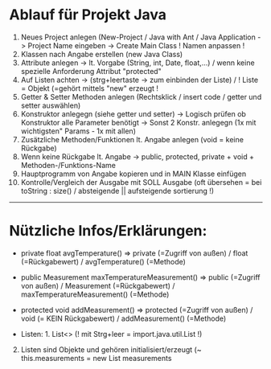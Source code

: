 # Ablauf für Projekt Java

1. Neues Project anlegen (New-Project / Java with Ant / Java Application -> Project Name eingeben -> Create Main Class ! Namen anpassen !
2. Klassen nach Angabe erstellen (new Java Class)
3. Attribute anlegen -> lt. Vorgabe (String, int, Date, float,...) / wenn keine spezielle Anforderung Attribut "protected"
4. Auf Listen achten -> (strg+leertaste -> zum einbinden der Liste) / ! Liste = Objekt (=gehört mittels "new" erzeugt ! 
5. Getter & Setter Methoden anlegen (Rechtsklick / insert code / getter und setter auswählen)
6. Konstruktor anlegegn (siehe getter und setter) -> Logisch prüfen ob Konstruktor alle Parameter benötigt -> Sonst 2 Konstr. anlegegn (1x mit wichtigsten" Params - 1x mit allen)
7. Zusätzliche Methoden/Funktionen lt. Angabe anlegen (void = keine Rückgabe)
8. Wenn keine Rückgabe lt. Angabe -> public, protected, private + void + Methoden-/Funktions-Name
9. Hauptprogramm von Angabe kopieren und in MAIN Klasse einfügen
10. Kontrolle/Vergleich der Ausgabe mit SOLL Ausgabe (oft übersehen = bei toString : size() / absteigende || aufsteigende sortierung !)

---

# Nützliche Infos/Erklärungen:

- private float avgTemperature() => private (=Zugriff von außen) / float (=Rückgabewert) / avgTemperature() (=Methode)

- public Measurement maxTemperatureMeasurement() => public (=Zugriff von außen) / Measurement (=Rückgabewert) / maxTemperatureMeasurement() (=Methode)

- protected void addMeasurement() => protected (=Zugriff von außen) / void (= KEIN Rückgabewert) / addMeasurement() (=Methode)

- Listen: 1. List<> (! mit Strg+leer = import.java.util.List !)
2. Listen sind Objekte und gehören initialisiert/erzeugt (~ this.measurements = new List<Measurement> measurements
